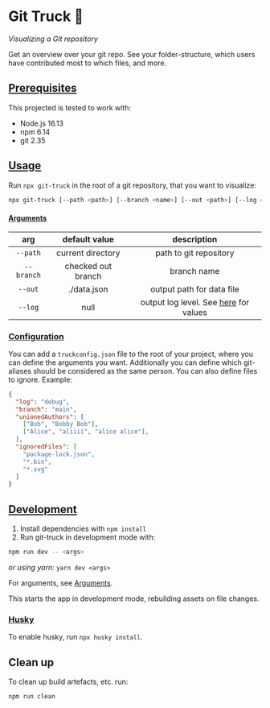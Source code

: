 # Git Truck 🚛

_Visualizing a Git repository_

Get an overview over your git repo. See your folder-structure, which users have contributed most to which files, and more.

## [Prerequisites](#prerequisites)

This projected is tested to work with:

- Node.js 16.13
- npm 6.14
- git 2.35

## [Usage](#usage)

Run `npx git-truck` in the root of a git repository, that you want to visualize:

```sh
npx git-truck [--path <path>] [--branch <name>] [--out <path>] [--log <path>]
```

#### [Arguments](#arguments)

|    arg     |   default value    |                               description                               |
| :--------: | :----------------: | :---------------------------------------------------------------------: |
|  `--path`  | current directory  |                         path to git repository                          |
| `--branch` | checked out branch |                               branch name                               |
|  `--out`   |    ./data.json     |                        output path for data file                        |
|  `--log`   |        null        | output log level. See [here](./app/parser/src/log.server.ts) for values |

### [Configuration](#configuration)
You can add a `truckconfig.json` file to the root of your project, where you can define the arguments you want.
Additionally you can define which git-aliases should be considered as the same person.
You can also define files to ignore.
Example:

```json
{
  "log": "debug",
  "branch": "main",
  "unionedAuthors": [
    ["Bob", "Bobby Bob"],
    ["Alice", "aliiii", "alice alice"],
  ],
  "ignoredFiles": [
    "package-lock.json", 
    "*.bin", 
    "*.svg"
  ]
}
```

## [Development](#development)

1. Install dependencies with `npm install`
2. Run git-truck in development mode with:

```sh
npm run dev -- <args>
```

_or using yarn:_ `yarn dev <args>`

For arguments, see [Arguments](#arguments).

This starts the app in development mode, rebuilding assets on file changes.

### [Husky](#husky)

To enable husky, run `npx husky install`.

## Clean up

To clean up build artefacts, etc. run:

```
npm run clean
```
